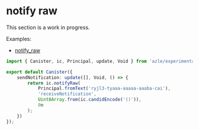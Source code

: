 # notify raw

This section is a work in progress.

Examples:

- [notify_raw](https://github.com/demergent-labs/azle/tree/main/examples/notify_raw)

```typescript
import { Canister, ic, Principal, update, Void } from 'azle/experimental';

export default Canister({
    sendNotification: update([], Void, () => {
        return ic.notifyRaw(
            Principal.fromText('ryjl3-tyaaa-aaaaa-aaaba-cai'),
            'receiveNotification',
            Uint8Array.from(ic.candidEncode('()')),
            0n
        );
    })
});
```
